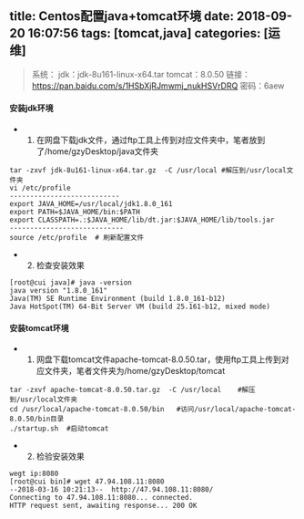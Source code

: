 title: Centos配置java+tomcat环境
date: 2018-09-20 16:07:56
tags: [tomcat,java]
categories: [运维]
---


> 系统：
jdk：jdk-8u161-linux-x64.tar
tomcat：8.0.50
链接：https://pan.baidu.com/s/1HSbXjRJmwmj_nukHSVrDRQ 密码：6aew

<!--more-->

#### 安装jdk环境
- 1. 在网盘下载jdk文件，通过ftp工具上传到对应文件夹中，笔者放到了/home/gzyDesktop/java文件夹

```
tar -zxvf jdk-8u161-linux-x64.tar.gz  -C /usr/local #解压到/usr/local文件夹
vi /etc/profile
---------------------------
export JAVA_HOME=/usr/local/jdk1.8.0_161
export PATH=$JAVA_HOME/bin:$PATH
export CLASSPATH=.:$JAVA_HOME/lib/dt.jar:$JAVA_HOME/lib/tools.jar
----------------------------
source /etc/profile  # 刷新配置文件
```
- 2. 检查安装效果
```
[root@cui java]# java -version
java version "1.8.0_161"
Java(TM) SE Runtime Environment (build 1.8.0_161-b12)
Java HotSpot(TM) 64-Bit Server VM (build 25.161-b12, mixed mode)
```


#### 安装tomcat环境
- 1. 网盘下载tomcat文件apache-tomcat-8.0.50.tar，使用ftp工具上传到对应文件夹，笔者文件夹为/home/gzyDesktop/tomcat
```
tar -zxvf apache-tomcat-8.0.50.tar.gz  -C /usr/local    #解压到/usr/local文件夹
cd /usr/local/apache-tomcat-8.0.50/bin   #访问/usr/local/apache-tomcat-8.0.50/bin目录
./startup.sh  #启动tomcat
```
- 2. 检验安装效果
```
wegt ip:8080
[root@cui bin]# wget 47.94.108.11:8080
--2018-03-16 10:21:13--  http://47.94.108.11:8080/
Connecting to 47.94.108.11:8080... connected.
HTTP request sent, awaiting response... 200 OK
```

